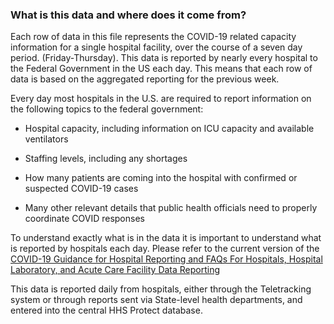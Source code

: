 ### What is this data and where does it come from?

Each row of data in this file represents the COVID-19 related capacity information for a single hospital facility, over the course of a seven day period. (Friday-Thursday). This data is reported by nearly every hospital to the Federal Government in the US each day.  This means that each row of data is based on the aggregated reporting for the previous week. 

 

Every day most hospitals in the U.S. are required to report information on the following topics to the federal government: 





* Hospital capacity, including information on ICU capacity and available ventilators

* Staffing levels, including any shortages

* How many patients are coming into the hospital with confirmed or suspected COVID-19 cases

* Many other relevant details that public health officials need to properly coordinate COVID responses 





To understand exactly what is in the data it is important to understand what is reported by hospitals each day. Please refer to the current version of the [COVID-19 Guidance for Hospital Reporting and FAQs For Hospitals, Hospital Laboratory, and Acute Care Facility Data Reporting](https://www.hhs.gov/sites/default/files/covid-19-faqs-hospitals-hospital-laboratory-acute-care-facility-data-reporting.pdf)





This data is reported daily from hospitals, either through the Teletracking system or through reports sent via State-level health departments, and entered into the central HHS Protect database.




